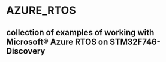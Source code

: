 # AZURE_RTOS
<h2>collection of examples of working with <b>Microsoft® Azure RTOS</b> on <b>STM32F746-Discovery</b></h2>
